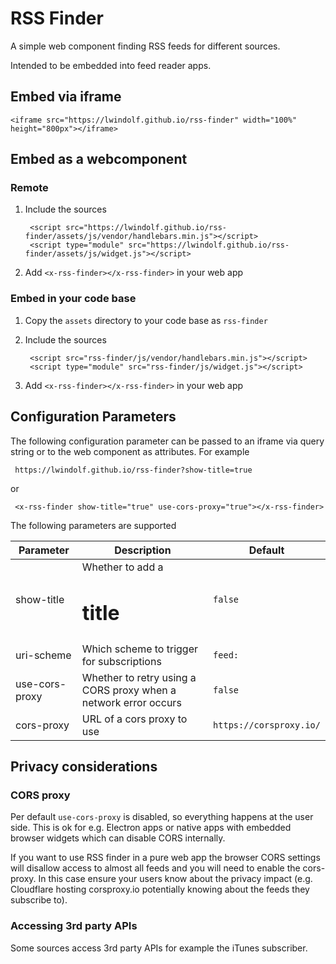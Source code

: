 # RSS Finder

A simple web component finding RSS feeds for different sources.

Intended to be embedded into feed reader apps.

## Embed via iframe

    <iframe src="https://lwindolf.github.io/rss-finder" width="100%" height="800px"></iframe>

## Embed as a webcomponent

### Remote

1. Include the sources

        <script src="https://lwindolf.github.io/rss-finder/assets/js/vendor/handlebars.min.js"></script>
        <script type="module" src="https://lwindolf.github.io/rss-finder/assets/js/widget.js"></script>

2. Add `<x-rss-finder></x-rss-finder>` in your web app

### Embed in your code base

1. Copy the `assets` directory to your code base as `rss-finder`
2. Include the sources 

        <script src="rss-finder/js/vendor/handlebars.min.js"></script>
        <script type="module" src="rss-finder/js/widget.js"></script>

3. Add `<x-rss-finder></x-rss-finder>` in your web app

## Configuration Parameters

The following configuration parameter can be passed to an iframe via query
string or to the web component as attributes. For example

     https://lwindolf.github.io/rss-finder?show-title=true

or

     <x-rss-finder show-title="true" use-cors-proxy="true"></x-rss-finder>

The following parameters are supported

| Parameter         | Description                                                     | Default          |
|-------------------|-----------------------------------------------------------------|------------------|
| show-title        | Whether to add a <h1> title                                     | `false`          |
| uri-scheme        | Which scheme to trigger for subscriptions                       | `feed:`          |
| use-cors-proxy    | Whether to retry using a CORS proxy when a network error occurs | `false`          |
| cors-proxy        | URL of a cors proxy to use                                      | `https://corsproxy.io/` |

## Privacy considerations

### CORS proxy

Per default `use-cors-proxy` is disabled, so everything happens at the user side. This
is ok for e.g. Electron apps or native apps with embedded browser widgets which can 
disable CORS internally.

If you want to use RSS finder in a pure web app the browser CORS settings will disallow
access to almost all feeds and you will need to enable the cors-proxy. In this case ensure
your users know about the privacy impact (e.g. Cloudflare hosting corsproxy.io potentially 
knowing about the feeds they subscribe to).

### Accessing 3rd party APIs

Some sources access 3rd party APIs for example the iTunes subscriber.